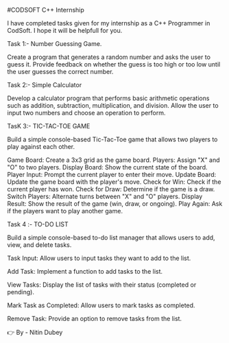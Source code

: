#CODSOFT C++ Internship 

I have completed tasks given for my internship as a C++ Programmer in CodSoft. 
I hope it will be helpfull for you.

Task 1:- Number Guessing Game. 

Create a program that generates a random number and asks the user to guess it. 
Provide feedback on whether the guess is too high or too low until the user guesses the correct number.

Task 2:- Simple Calculator 

Develop a calculator program that performs basic arithmetic operations such as addition, subtraction, multiplication, and division. Allow the user to input two numbers and choose an operation to perform.


TasK 3:- TIC-TAC-TOE GAME

Build a simple console-based Tic-Tac-Toe game that allows two players to play against each other.

Game Board: Create a 3x3 grid as the game board.
Players: Assign "X" and "O" to two players.
Display Board: Show the current state of the board.
Player Input: Prompt the current player to enter their move.
Update Board: Update the game board with the player's move.
Check for Win: Check if the current player has won.
Check for Draw: Determine if the game is a draw.
Switch Players: Alternate turns between "X"
and "O" players.
Display Result: Show the result of the game (win, draw, or ongoing).
Play Again: Ask if the players want to play another game.

Task 4 :- TO-DO LIST

Build a simple console-based to-do list
manager that allows users to add, view, and
delete tasks.

Task Input: Allow users to input tasks they want to add to the list.

Add Task: Implement a function to add tasks to the list.

View Tasks: Display the list of tasks with their status (completed or pending).

Mark Task as Completed: Allow users to mark tasks as completed.

Remove Task: Provide an option to remove tasks from the list.

👉 By - Nitin Dubey 
